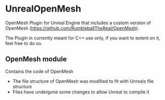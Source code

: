 # UnrealOpenMesh

OpenMesh Plugin for Unreal Engine that includes a custom version of OpenMesh (https://github.com/RumbleballTheReal/OpenMesh).

The Plugin in currently meant for C++ use only, if you want to extent on it, feel free to do so.

## OpenMesh module
Contains the code of OpenMesh
- The file structure of OpenMesh was modified to fit with Unreals file structure
- Files have undergone some changes to allow Unreal to compile it
